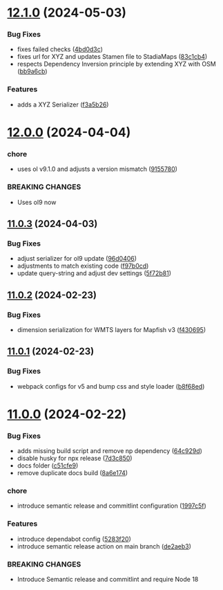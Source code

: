 # [12.1.0](https://github.com/terrestris/mapfish-print-manager/compare/v12.0.0...v12.1.0) (2024-05-03)


### Bug Fixes

* fixes failed checks ([4bd0d3c](https://github.com/terrestris/mapfish-print-manager/commit/4bd0d3c9d53470d294507319f2210e4c16a2d4a3))
* fixes url for XYZ and updates Stamen file to StadiaMaps ([83c1cb4](https://github.com/terrestris/mapfish-print-manager/commit/83c1cb4080895eb0c35207f2e6116255a1bcc31e))
* respects Dependency Inversion principle by extending XYZ with OSM ([bb9a6cb](https://github.com/terrestris/mapfish-print-manager/commit/bb9a6cb71f831a645d52eff4b1b1fa7c27cda377))


### Features

* adds a XYZ Serializer ([f3a5b26](https://github.com/terrestris/mapfish-print-manager/commit/f3a5b26e6474927343396f140dd06140f80e1173))

# [12.0.0](https://github.com/terrestris/mapfish-print-manager/compare/v11.0.3...v12.0.0) (2024-04-04)


### chore

* uses ol v9.1.0 and adjusts a version mismatch ([9155780](https://github.com/terrestris/mapfish-print-manager/commit/915578068138f55ecbe29603ee3530c22ab9553c))


### BREAKING CHANGES

* Uses ol9 now

## [11.0.3](https://github.com/terrestris/mapfish-print-manager/compare/v11.0.2...v11.0.3) (2024-04-03)


### Bug Fixes

* adjust serializer for ol9 update ([96d0406](https://github.com/terrestris/mapfish-print-manager/commit/96d040664cac14ff37e09cd5f58d2e1a21186b18))
* adjustments to match existing code ([f97b0cd](https://github.com/terrestris/mapfish-print-manager/commit/f97b0cdfae3bbb971e055ac02058034e5c825b4b))
* update query-string and adjust dev settings ([5f72b81](https://github.com/terrestris/mapfish-print-manager/commit/5f72b81af747df18b196c3ad02b863cebb952afd))

## [11.0.2](https://github.com/terrestris/mapfish-print-manager/compare/v11.0.1...v11.0.2) (2024-02-23)


### Bug Fixes

* dimension serialization for WMTS layers for Mapfish v3 ([f430695](https://github.com/terrestris/mapfish-print-manager/commit/f430695ab15d3b5abf1cb1d6317fd0c39b0b1990))

## [11.0.1](https://github.com/terrestris/mapfish-print-manager/compare/v11.0.0...v11.0.1) (2024-02-23)


### Bug Fixes

* webpack configs for v5 and bump css and style loader ([b8f68ed](https://github.com/terrestris/mapfish-print-manager/commit/b8f68edbb12b72e14ad04ca99b03186fe88fbd6a))

# [11.0.0](https://github.com/terrestris/mapfish-print-manager/compare/v10.1.0...v11.0.0) (2024-02-22)


### Bug Fixes

* adds missing build script and remove np dependency ([64c929d](https://github.com/terrestris/mapfish-print-manager/commit/64c929da8045c4d0761bed1fdcc4e4448c93d2fd))
* disable husky for npx release ([7d3c850](https://github.com/terrestris/mapfish-print-manager/commit/7d3c850708581bfa270d0643ec8fd2ec6dadaa6c))
* docs folder ([c51cfe9](https://github.com/terrestris/mapfish-print-manager/commit/c51cfe9f91b6612a3eee6e52826ac2276f3a722e))
* remove duplicate docs build ([8a6e174](https://github.com/terrestris/mapfish-print-manager/commit/8a6e17443c3a0d407106fd0d84b805608e1fff8b))


### chore

* introduce semantic release and commitlint configuration ([1997c5f](https://github.com/terrestris/mapfish-print-manager/commit/1997c5f45af0579e83ee11ec6c38bc438912efce))


### Features

* introduce dependabot config ([5283f20](https://github.com/terrestris/mapfish-print-manager/commit/5283f209774017c19105b32c42aba4e1e906d399))
* introduce semantic release action on main branch ([de2aeb3](https://github.com/terrestris/mapfish-print-manager/commit/de2aeb38faf21e278252282c31a2f9bcaf8de241))


### BREAKING CHANGES

* Introduce Semantic release and commitlint and require
Node 18
